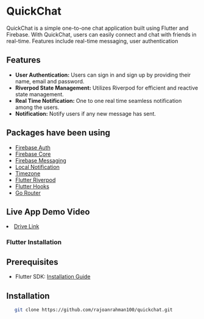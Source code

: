 # QuickChat

QuickChat is a simple one-to-one chat application built using Flutter and Firebase. With QuickChat,
users can easily connect and chat with friends in real-time. Features include real-time messaging,
user authentication

## Features

- **User Authentication:** Users can sign in and sign up by providing their name, email and password.
- **Riverpod State Management:** Utilizes Riverpod for efficient and reactive state management.
- **Real Time Notification:** One to one real time seamless notification among the users.
- **Notification:** Notify users if any new message has sent.

## Packages have been using

<ul>

  <li><a href="https://pub.dev/packages/firebase_core">Firebase Auth</a></li>
  <li><a href="https://pub.dev/packages/firebase_auth">Firebase Core</a></li>
  <li><a href="https://pub.dev/packages/firebase_messaging">Firebase Messaging</a></li>
  <li><a href="https://pub.dev/packages/flutter_local_notifications">Local Notification</a></li>
  <li><a href="https://pub.dev/packages/timezone">Timezone</a></li>
  <li><a href="https://pub.dev/packages/flutter_riverpod">Flutter Riverpod</a></li>
  <li><a href="https://pub.dev/packages/flutter_hooks">Flutter Hooks</a></li>
  <li><a href="https://pub.dev/packages/go_router">Go Router</a></li>

</ul>

## Live App Demo Video

<li><a href="https://drive.google.com/drive/folders/1JBsu26RLTOGearQ5zHVCE02tCMVrssBa?usp=sharing">Drive Link</a></li>

### Flutter Installation

## Prerequisites

- Flutter SDK: [Installation Guide](https://flutter.dev/docs/get-started/install)

## Installation
```bash
   git clone https://github.com/rajoanrahman100/quickchat.git